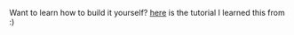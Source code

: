 Want to learn how to build it yourself? [here](https://betterprogramming.pub/build-a-snake-game-using-in-go-b4186e21d011) is the tutorial I learned this from :)
